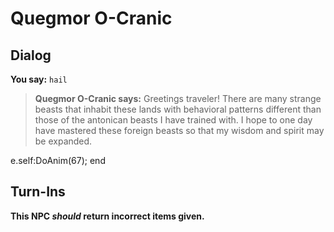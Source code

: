 # Quegmor O-Cranic


## Dialog

**You say:** `hail`



>**Quegmor O-Cranic says:** Greetings traveler! There are many strange beasts that inhabit these lands with behavioral patterns different than those of the antonican beasts I have trained with. I hope to one day have mastered these foreign beasts so that my wisdom and spirit may be expanded.


e.self:DoAnim(67);
end



## Turn-Ins



**This NPC *should* return incorrect items given.**





